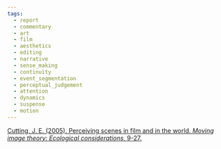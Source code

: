 ```yaml
---
tags:
  - report
  - commentary
  - art
  - film
  - aesthetics
  - editing
  - narrative
  - sense_making
  - continuity
  - event_segmentation
  - perceptual_judgement
  - attention
  - dynamics
  - suspense
  - motion
---
```


[Cutting, J. E. (2005). Perceiving scenes in film and in the world. _Moving image theory: Ecological considerations_, 9-27.](https://www.researchgate.net/profile/James-Cutting/publication/237009484_Perceiving_scenes_in_film_and_in_the_world/links/0046351ae10f2baa8c000000/Perceiving-scenes-in-film-and-in-the-world.pdf)
